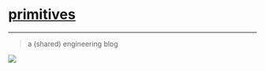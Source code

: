 # [primitives](https://sambacha.github.io/primitives/)

---

> a (shared) engineering blog

![](https://d.pr/i/6QoIU0.jpg)
